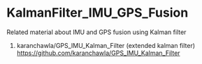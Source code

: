 # KalmanFilter_IMU_GPS_Fusion
Related material about IMU and GPS fusion using Kalman filter

1. karanchawla/GPS_IMU_Kalman_Filter (extended kalman filter)
https://github.com/karanchawla/GPS_IMU_Kalman_Filter
